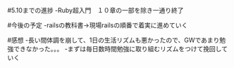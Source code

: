 #5.10までの進捗
-Ruby超入門　１０章の一部を除き一通り終了

#今後の予定
-railsの教科書→現場railsの順番で着実に進めていく

#感想
-長い間体調を崩して、1日の生活リズムも悪かったので、GWであまり勉強できなかった。。。
-まずは毎日数時間勉強に取り組むリズムをつけて挽回していく
